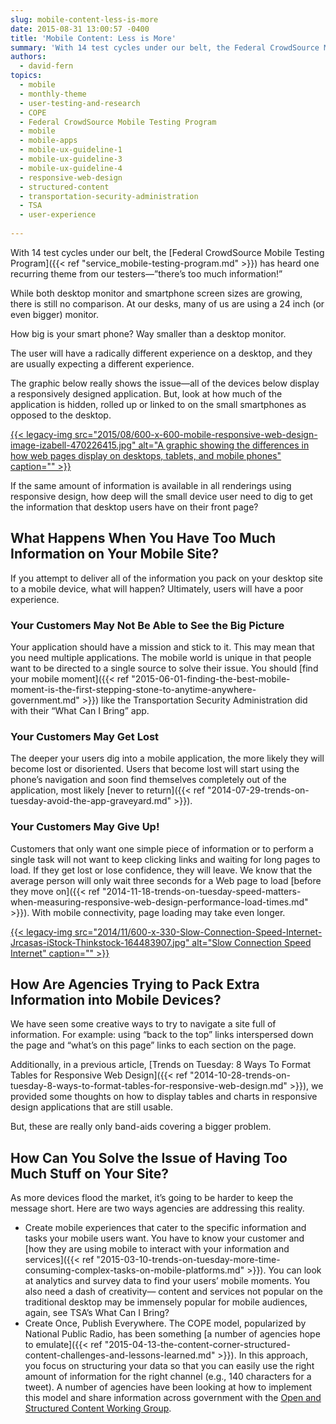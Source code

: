 ```yaml
---
slug: mobile-content-less-is-more
date: 2015-08-31 13:00:57 -0400
title: 'Mobile Content: Less is More'
summary: 'With 14 test cycles under our belt, the Federal CrowdSource Mobile Testing Program has heard one recurring theme from our testers&mdash;&#8221;there&#8217;s too much information!&#8221; While both desktop monitor and smartphone screen sizes are growing, there is still no comparison. At our desks, many of us are using a 24 inch (or even bigger) monitor. How big is your'
authors:
  - david-fern
topics:
  - mobile
  - monthly-theme
  - user-testing-and-research
  - COPE
  - Federal CrowdSource Mobile Testing Program
  - mobile
  - mobile-apps
  - mobile-ux-guideline-1
  - mobile-ux-guideline-3
  - mobile-ux-guideline-4
  - responsive-web-design
  - structured-content
  - transportation-security-administration
  - TSA
  - user-experience
  
---
```


With 14 test cycles under our belt, the [Federal CrowdSource Mobile Testing Program]({{< ref "service_mobile-testing-program.md" >}}) has heard one recurring theme from our testers—&#8221;there&#8217;s too much information!&#8221;

While both desktop monitor and smartphone screen sizes are growing, there is still no comparison. At our desks, many of us are using a 24 inch (or even bigger) monitor.

How big is your smart phone? Way smaller than a desktop monitor.

The user will have a radically different experience on a desktop, and they are usually expecting a different experience.

The graphic below really shows the issue—all of the devices below display a responsively designed application. But, look at how much of the application is hidden, rolled up or linked to on the small smartphones as opposed to the desktop.

[{{< legacy-img src="2015/08/600-x-600-mobile-responsive-web-design-image-izabell-470226415.jpg" alt="A graphic showing the differences in how web pages display on desktops, tablets, and mobile phones" caption="" >}}](https://s3.amazonaws.com/digitalgov/_legacy-img/2015/08/600-x-600-mobile-responsive-web-design-image-izabell-470226415.jpg) 

If the same amount of information is available in all renderings using responsive design, how deep will the small device user need to dig to get the information that desktop users have on their front page?

## What Happens When You Have Too Much Information on Your Mobile Site?

If you attempt to deliver all of the information you pack on your desktop site to a mobile device, what will happen? Ultimately, users will have a poor experience.

### Your Customers May Not Be Able to See the Big Picture

Your application should have a mission and stick to it. This may mean that you need multiple applications. The mobile world is unique in that people want to be directed to a single source to solve their issue. You should [find your mobile moment]({{< ref "2015-06-01-finding-the-best-mobile-moment-is-the-first-stepping-stone-to-anytime-anywhere-government.md" >}}) like the Transportation Security Administration did with their &#8220;What Can I Bring&#8221; app.

### Your Customers May Get Lost

The deeper your users dig into a mobile application, the more likely they will become lost or disoriented. Users that become lost will start using the phone’s navigation and soon find themselves completely out of the application, most likely [never to return]({{< ref "2014-07-29-trends-on-tuesday-avoid-the-app-graveyard.md" >}}).

### Your Customers May Give Up!

Customers that only want one simple piece of information or to perform a single task will not want to keep clicking links and waiting for long pages to load. If they get lost or lose confidence, they will leave. We know that the average person will only wait three seconds for a Web page to load [before they move on]({{< ref "2014-11-18-trends-on-tuesday-speed-matters-when-measuring-responsive-web-design-performance-load-times.md" >}}). With mobile connectivity, page loading may take even longer.

[{{< legacy-img src="2014/11/600-x-330-Slow-Connection-Speed-Internet-Jrcasas-iStock-Thinkstock-164483907.jpg" alt="Slow Connection Speed Internet" caption="" >}}](https://s3.amazonaws.com/digitalgov/_legacy-img/2014/11/600-x-330-Slow-Connection-Speed-Internet-Jrcasas-iStock-Thinkstock-164483907.jpg) 

## How Are Agencies Trying to Pack Extra Information into Mobile Devices?

We have seen some creative ways to try to navigate a site full of information. For example: using “back to the top” links interspersed down the page and “what’s on this page” links to each section on the page.

Additionally, in a previous article, [Trends on Tuesday: 8 Ways To Format Tables for Responsive Web Design]({{< ref "2014-10-28-trends-on-tuesday-8-ways-to-format-tables-for-responsive-web-design.md" >}}), we provided some thoughts on how to display tables and charts in responsive design applications that are still usable.

But, these are really only band-aids covering a bigger problem.

## How Can You Solve the Issue of Having Too Much Stuff on Your Site?

As more devices flood the market, it’s going to be harder to keep the message short. Here are two ways agencies are addressing this reality.

  * Create mobile experiences that cater to the specific information and tasks your mobile users want. You have to know your customer and [how they are using mobile to interact with your information and services]({{< ref "2015-03-10-trends-on-tuesday-more-time-consuming-complex-tasks-on-mobile-platforms.md" >}}). You can look at analytics and survey data to find your users’ mobile moments. You also need a dash of creativity— content and services not popular on the traditional desktop may be immensely popular for mobile audiences, again, see TSA’s What Can I Bring?
  * Create Once, Publish Everywhere. The COPE model, popularized by National Public Radio, has been something [a number of agencies hope to emulate]({{< ref "2015-04-13-the-content-corner-structured-content-challenges-and-lessons-learned.md" >}}). In this approach, you focus on structuring your data so that you can easily use the right amount of information for the right channel (e.g., 140 characters for a tweet). A number of agencies have been looking at how to implement this model and share information across government with the [Open and Structured Content Working Group](http://gsa.github.io/Open-And-Structured-Content-Models/index.html).
